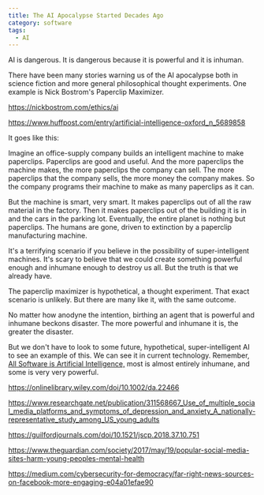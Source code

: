 ```yaml
---
title: The AI Apocalypse Started Decades Ago
category: software
tags:
  - AI
---
```


AI is dangerous.
It is dangerous
because
it is powerful
and it is inhuman.

There have
been many stories
warning us of
the AI apocalypse
both in science fiction
and more general
philosophical thought experiments.
One example is
Nick Bostrom's
Paperclip Maximizer.

https://nickbostrom.com/ethics/ai

https://www.huffpost.com/entry/artificial-intelligence-oxford_n_5689858

It goes like this:

Imagine
an office-supply company
builds an intelligent machine
to make paperclips.
Paperclips are
good and useful.
And the more paperclips
the machine makes,
the more paperclips
the company can sell.
The more paperclips
that the company sells,
the more money
the company makes.
So the company
programs their machine
to make as many paperclips
as it can.

But the machine
is smart,
very smart.
It makes paperclips
out of all
the raw material
in the factory.
Then it
makes paperclips
out of the building
it is in
and the cars
in the parking lot.
Eventually,
the entire planet
is nothing
but paperclips.
The humans are gone,
driven to extinction
by a paperclip manufacturing machine.

It's
a terrifying scenario
if you believe
in the possibility
of super-intelligent machines.
It's scary to believe
that we could create
something
powerful enough
and inhumane enough
to destroy us all.
But the truth is that
we already have.

The paperclip maximizer
is hypothetical,
a thought experiment.
That exact scenario
is unlikely.
But there are
many like it,
with the same outcome.

No matter how anodyne
the intention,
birthing an agent
that is
powerful and inhumane
beckons disaster.
The more powerful and inhumane
it is,
the greater the disaster.

But we don't
have to look
to some
future, hypothetical, super-intelligent AI
to see an example of this.
We can see it
in current technology.
Remember,
[All Software is
Artificial Intelligence,](https://damienburke.com/all-software-is-artificial-intelligence)
most is
almost entirely inhumane,
and some is
very very powerful.


https://onlinelibrary.wiley.com/doi/10.1002/da.22466

https://www.researchgate.net/publication/311568667_Use_of_multiple_social_media_platforms_and_symptoms_of_depression_and_anxiety_A_nationally-representative_study_among_US_young_adults

https://guilfordjournals.com/doi/10.1521/jscp.2018.37.10.751

https://www.theguardian.com/society/2017/may/19/popular-social-media-sites-harm-young-peoples-mental-health

https://medium.com/cybersecurity-for-democracy/far-right-news-sources-on-facebook-more-engaging-e04a01efae90

